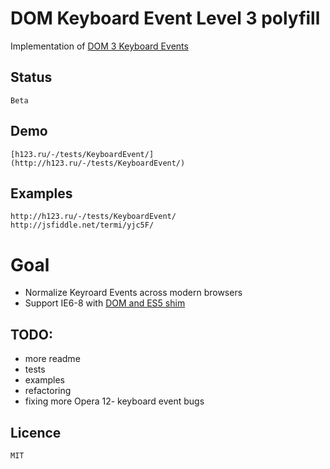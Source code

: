 # DOM Keyboard Event Level 3 polyfill
Implementation of [DOM 3 Keyboard Events](http://www.w3.org/TR/DOM-Level-3-Events/#events-keyboardevents)

## Status

	Beta

## Demo

    [h123.ru/-/tests/KeyboardEvent/](http://h123.ru/-/tests/KeyboardEvent/)

## Examples

	http://h123.ru/-/tests/KeyboardEvent/
	http://jsfiddle.net/termi/yjc5F/

# Goal

* Normalize Keyroard Events across modern browsers
* Support IE6-8 with [DOM and ES5 shim](http://github.com/termi/ES5-DOM-SHIM)

## TODO:

* more readme
* tests
* examples
* refactoring
* fixing more Opera 12- keyboard event bugs

## Licence
	
	MIT
